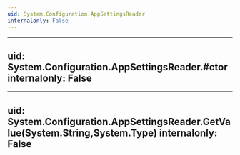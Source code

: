 ```yaml
---
uid: System.Configuration.AppSettingsReader
internalonly: False
---
```


---
uid: System.Configuration.AppSettingsReader.#ctor
internalonly: False
---

---
uid: System.Configuration.AppSettingsReader.GetValue(System.String,System.Type)
internalonly: False
---
